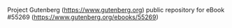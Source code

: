 Project Gutenberg (https://www.gutenberg.org) public repository for
eBook #55269 (https://www.gutenberg.org/ebooks/55269)
